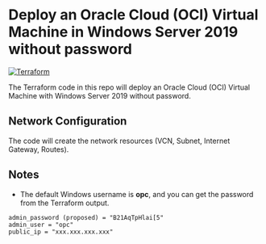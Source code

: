 # Deploy an Oracle Cloud (OCI) Virtual Machine in Windows Server 2019 without password
[![Terraform](https://img.shields.io/badge/terraform-v1.3+-blue.svg)](https://www.terraform.io/downloads.html)

The Terraform code in this repo will deploy an Oracle Cloud (OCI) Virtual Machine with Windows Server 2019 without password.

## Network Configuration

The code will create the network resources (VCN, Subnet, Internet Gateway, Routes).

## Notes
- The default Windows username is **opc**, and you can get the password from the Terraform output.
```
admin_password (proposed) = "B21AqTpHlai[5"
admin_user = "opc"
public_ip = "xxx.xxx.xxx.xxx"
```